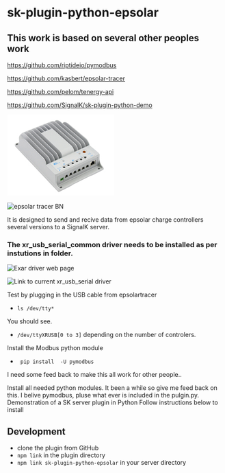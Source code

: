 # sk-plugin-python-epsolar
## This work is based on several other peoples work
https://github.com/riptideio/pymodbus

https://github.com/kasbert/epsolar-tracer

https://github.com/pelom/tenergy-api

https://github.com/SignalK/sk-plugin-python-demo

![Epsolar Tracer](/img/epsolar_tracer_bn.jpg)

![epsolar tracer BN](url)

It is designed to send and recive data from epsolar charge controllers several versions to a SignalK server.
### The xr_usb_serial_common driver needs to be installed as per instutions in folder.
![Exar driver web page](https://www.exar.com/design-tools/software-drivers)

![Link to current xr_usb_serial driver](https://www.exar.com/content/document.ashx?id=21651)

Test by plugging in the USB cable from epsolartracer
- `ls /dev/tty*`

You should see.

- `/dev/ttyXRUSB[0 to 3]` depending on the number of controlers. 

Install the Modbus python module
- ` pip install  -U pymodbus` 

I need some feed back to make this all work for other people.. 

Install all needed python modules. It been a while so give me feed back on this.
I belive pymodbus, pluse what ever is included in the pulgin.py.
Demonstration of a SK server plugin in Python
Follow instructions below to install
## Development

- clone the plugin from GitHub
- `npm link` in the plugin directory
- `npm link sk-plugin-python-epsolar` in your server directory

